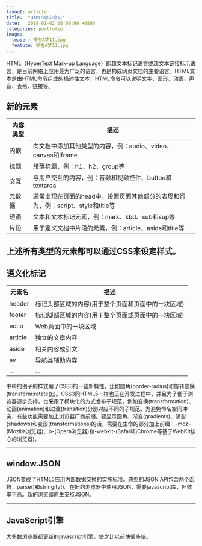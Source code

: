 ```yaml
---
layout: article
title:  "HTML5学习笔记"
date:   2018-01-02 00:00:00 +0800
categories: portfolio
image: 
  teaser: 哆啦A梦11.jpg
  featute: 哆啦A梦11.jpg
---
```




HTML（HyperText Mark-up Language）即超文本标记语言或超文本链接标示语言，是目前网络上应用最为广泛的语言，也是构成网页文档的主要语言。HTML文本是由HTML命令组成的描述性文本，HTML命令可以说明文字、图形、动画、声音、表格、链接等。


## 新的元素



| 内容类型 | 描述 | 
| ---- | ---- | 
| 内嵌 | 向文档中添加其他类型的内容，例：audio、video、canvas和iframe | 
| 标题 | 段落标题，例：h1、h2、group等 | 
| 交互 | 与用户交互的内容，例：音频和视频控件、button和textarea |
| 元数据 | 通常出现在页面的head中，设置页面其他部分的表现和行为，例：script、style和title等 |
| 短语 | 文本和文本标记元素，例：mark、kbd、sub和sup等 |
| 片段 | 用于定义文档中片段的元素，例：article、aside和title等 |

上述所有类型的元素都可以通过CSS来设定样式。
--------

## 语义化标记



| 元素名 | 描述 | 
| ---- | ---- | 
| header | 标记头部区域的内容(用于整个页面和页面中的一块区域) | 
| footer | 标记脚部区域的内容(用于整个页面或页面中的一块区域) | 
| ectio | Web页面中的一块区域 |
| article | 独立的文章内容 |
| aside | 相关内容或引文 |
| av | 导航类辅助内容 |
| ... | ... |

书中的例子的样式用了CSS3的一些新特性，比如圆角(border-radius)和旋转变换(transform:rotate();)。CSS3同HTML5一样也正在开发过程中，并且为了便于浏览器逐步支持，也采用了模块化的方式发布子规范，例如变换(transformation)、动画(animation)和过渡(transition)分别对应不同的子规范。为避免命名空间冲突，有些功能需要加上浏览器厂商前缀。要显示圆角、渐变(gradients)、阴影(shadows)和变形(transformations)的话，需要在生命的部分加上前缀：-moz-(Mozilla浏览器)、o-(Opera浏览器)和-webkit-(Safari和Chrome等基于WebKit核心的浏览器)。




--------

## window.JSON

JSON变成了HTML5应用内部数据交换的实施标准。典型的JSON API包含两个函数，parse()和stringify()。在旧的浏览器中使用JSON，需要javascript库，但效率不高。新的浏览器原生支持JSON。

--------

## JavaScript引擎

大多数浏览器都更新的javascript引擎，使之比以前快很多倍。
